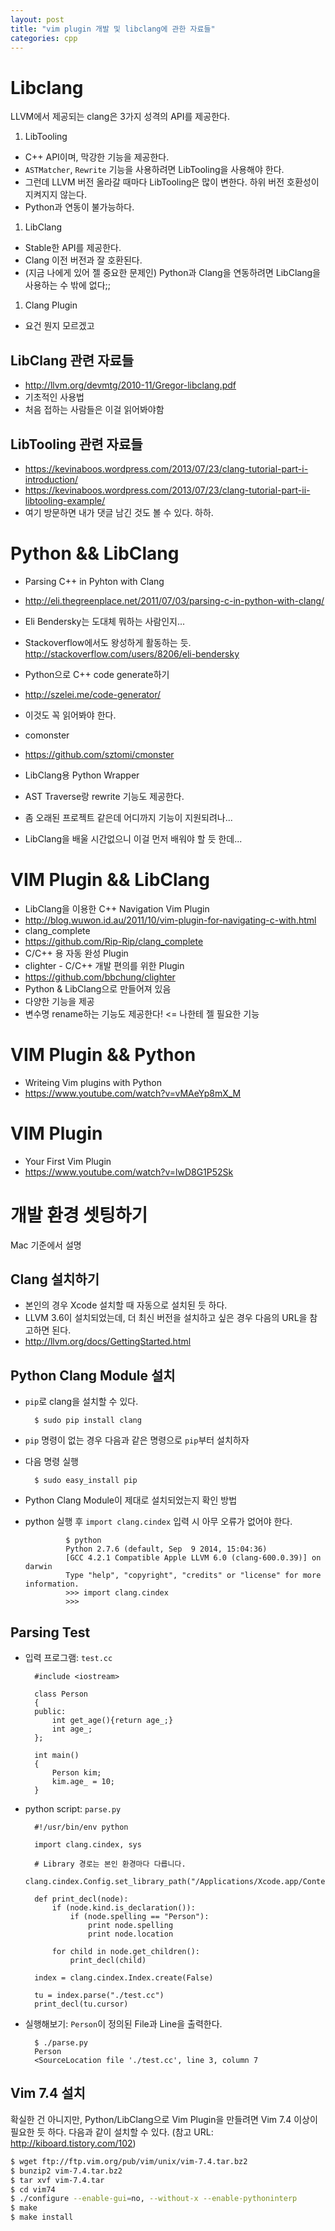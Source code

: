 ```yaml
---
layout: post
title: "vim plugin 개발 및 libclang에 관한 자료들"
categories: cpp
---
```


Libclang
========

LLVM에서 제공되는 clang은 3가지 성격의 API를 제공한다.

1. LibTooling
 - C++ API이며, 막강한 기능을 제공한다.
 - `ASTMatcher`, `Rewrite` 기능을 사용하려면 LibTooling을 사용해야 한다.
 - 그런데 LLVM 버전 올라갈 때마다 LibTooling은 많이 변한다. 하위 버전 호환성이 지켜지지 않는다.
 - Python과 연동이 불가능하다.
1. LibClang
 - Stable한 API를 제공한다.
 - Clang 이전 버전과 잘 호환된다.
 - (지금 나에게 있어 젤 중요한 문제인) Python과 Clang을 연동하려면 LibClang을 사용하는 수 밖에 없다;;
1. Clang Plugin
 - 요건 뭔지 모르겠고

LibClang 관련 자료들
-------------------

- http://llvm.org/devmtg/2010-11/Gregor-libclang.pdf
 - 기초적인 사용법
 - 처음 접하는 사람들은 이걸 읽어봐야함

LibTooling 관련 자료들
---------------------

- https://kevinaboos.wordpress.com/2013/07/23/clang-tutorial-part-i-introduction/
- https://kevinaboos.wordpress.com/2013/07/23/clang-tutorial-part-ii-libtooling-example/
 - 여기 방문하면 내가 댓글 남긴 것도 볼 수 있다. 하하.

Python && LibClang
=================

- Parsing C++ in Pyhton with Clang
 - http://eli.thegreenplace.net/2011/07/03/parsing-c-in-python-with-clang/
 - Eli Bendersky는 도대체 뭐하는 사람인지...
 - Stackoverflow에서도 왕성하게 활동하는 듯. http://stackoverflow.com/users/8206/eli-bendersky

- Python으로 C++ code generate하기
 - http://szelei.me/code-generator/
 - 이것도 꼭 읽어봐야 한다.

- comonster
 - https://github.com/sztomi/cmonster
 - LibClang용 Python Wrapper
 - AST Traverse랑 rewrite 기능도 제공한다.
 - 좀 오래된 프로젝트 같은데 어디까지 기능이 지원되려나...
 - LibClang을 배울 시간없으니 이걸 먼저 배워야 할 듯 한데...

VIM Plugin && LibClang
======================

- LibClang을 이용한 C++ Navigation Vim Plugin
 - http://blog.wuwon.id.au/2011/10/vim-plugin-for-navigating-c-with.html
- clang_complete
 - https://github.com/Rip-Rip/clang_complete
 - C/C++ 용 자동 완성 Plugin
- clighter - C/C++ 개발 편의를 위한 Plugin
 - https://github.com/bbchung/clighter
 - Python & LibClang으로 만들어져 있음
 - 다양한 기능을 제공
 - 변수명 rename하는 기능도 제공한다! <= 나한테 젤 필요한 기능

VIM Plugin && Python
====================

- Writeing Vim plugins with Python
 - https://www.youtube.com/watch?v=vMAeYp8mX_M

VIM Plugin
==========

- Your First Vim Plugin
 - https://www.youtube.com/watch?v=lwD8G1P52Sk

개발 환경 셋팅하기
==================

Mac 기준에서 설명

Clang 설치하기
-------------

* 본인의 경우 Xcode 설치할 때 자동으로 설치된 듯 하다.
* LLVM 3.6이 설치되었는데, 더 최신 버전을 설치하고 싶은 경우 다음의 URL을 참고하면 된다.
* http://llvm.org/docs/GettingStarted.html

Python Clang Module 설치
-----------------------

* `pip`로 clang을 설치할 수 있다.

        $ sudo pip install clang

* `pip` 명령이 없는 경우 다음과 같은 명령으로 `pip`부터 설치하자
* 다음 명령 실행

        $ sudo easy_install pip

* Python Clang Module이 제대로 설치되었는지 확인 방법
 * python 실행 후 `import clang.cindex` 입력 시 아무 오류가 없어야 한다.

                $ python
                Python 2.7.6 (default, Sep  9 2014, 15:04:36) 
                [GCC 4.2.1 Compatible Apple LLVM 6.0 (clang-600.0.39)] on darwin
                Type "help", "copyright", "credits" or "license" for more information.
                >>> import clang.cindex
                >>> 

Parsing Test
------------

* 입력 프로그램: `test.cc`

        #include <iostream>

        class Person
        {
        public:
            int get_age(){return age_;}
            int age_;
        };

        int main()
        {
            Person kim;
            kim.age_ = 10;
        }

* python script: `parse.py`

        #!/usr/bin/env python

        import clang.cindex, sys

        # Library 경로는 본인 환경마다 다릅니다.
        clang.cindex.Config.set_library_path("/Applications/Xcode.app/Contents/Developer/Toolchains/XcodeDefault.xctoolchain/usr/lib")

        def print_decl(node):
            if (node.kind.is_declaration()):
                if (node.spelling == "Person"):
                    print node.spelling
                    print node.location

            for child in node.get_children():
                print_decl(child)

        index = clang.cindex.Index.create(False)

        tu = index.parse("./test.cc")
        print_decl(tu.cursor)

* 실행해보기: `Person`이 정의된 File과 Line을 출력한다.

        $ ./parse.py
        Person
        <SourceLocation file './test.cc', line 3, column 7

Vim 7.4 설치
-----------

확실한 건 아니지만, Python/LibClang으로 Vim Plugin을 만들려면 Vim 7.4 이상이 필요한 듯 하다. 다음과 같이 설치할 수 있다. (참고 URL: http://kiboard.tistory.com/102)

```sh
$ wget ftp://ftp.vim.org/pub/vim/unix/vim-7.4.tar.bz2
$ bunzip2 vim-7.4.tar.bz2
$ tar xvf vim-7.4.tar
$ cd vim74
$ ./configure --enable-gui=no, --without-x --enable-pythoninterp
$ make
$ make install
```
